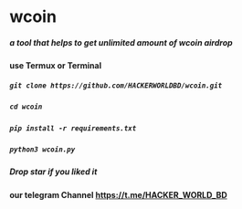 # wcoin
##### a tool that helps to get unlimited amount of wcoin airdrop
#### use Termux or Terminal  

##### `git clone https://github.com/HACKERWORLDBD/wcoin.git`
##### `cd wcoin`
##### `pip install -r requirements.txt`
##### `python3 wcoin.py`

##### Drop star if you liked it
#### our telegram Channel https://t.me/HACKER_WORLD_BD


















